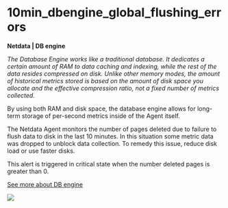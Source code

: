# 10min_dbengine_global_flushing_errors

**Netdata | DB engine**

*The Database Engine works like a traditional database. It dedicates a certain amount of RAM to data caching and
indexing, while the rest of the data resides compressed on disk. Unlike other memory modes, the amount of historical
metrics stored is based on the amount of disk space you allocate and the effective compression ratio, not a fixed number
of metrics collected.*

By using both RAM and disk space, the database engine allows for long-term storage of per-second metrics inside of the
Agent itself.

The Netdata Agent monitors the number of pages deleted due to failure to flush data to disk in the last 10 minutes. In
this situation some metric data was dropped to unblock data collection. To remedy this issue, reduce disk load or use
faster disks.

This alert is triggered in critical state when the number deleted pages is greater than 0.

[See more about DB engine](https://learn.netdata.cloud/docs/agent/database/engine)

![](https://drive.google.com/uc?export=view&id=1elXR92OQn3sWVGXUCjpGi-NwcLNYE24g)

